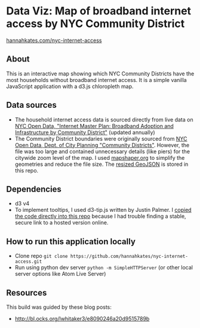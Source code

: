 # Data Viz: Map of broadband internet access by NYC Community District

[hannahkates.com/nyc-internet-access](https://www.hannahkates.com/nyc-internet-access)

## About
This is an interactive map showing which NYC Community Districts have the most households without broadband internet access. It is a simple vanilla JavaScript application with a d3.js chloropleth map.

## Data sources
- The household internet access data is sourced directly from live data on [NYC Open Data, "Internet Master Plan: Broadband Adoption and Infrastructure by Community District"](https://data.cityofnewyork.us/Environment/Water-Consumption-In-The-New-York-City/ia2d-e54m) (updated annually)
- The Community District boundaries were originally sourced from [NYC Open Data, Dept. of City Planning "Community Districts"](https://data.cityofnewyork.us/City-Government/Community-Districts/yfnk-k7r4). However, the file was too large and contained unnecessary details (like piers) for the citywide zoom level of the map. I used [mapshaper.org](https://mapshaper.org/) to simplify the geometries and reduce the file size. The [resized GeoJSON](https://github.com/hannahkates/nyc-internet-access/blob/master/data/Community%20Districts.geojson) is stored in this repo.

## Dependencies
- d3 v4
- To implement tooltips, I used d3-tip.js written by Justin Palmer. I [copied the code directly into this repo](https://github.com/hannahkates/nyc-water/blob/master/js/d3-tip.js) because I had trouble finding a stable, secure link to a hosted version online.

## How to run this application locally
- Clone repo `git clone https://github.com/hannahkates/nyc-internet-access.git`
- Run using python dev server `python -m SimpleHTTPServer` (or other local server options like Atom Live Server)

## Resources
This build was guided by these blog posts:
- http://bl.ocks.org/lwhitaker3/e8090246a20d9515789b
